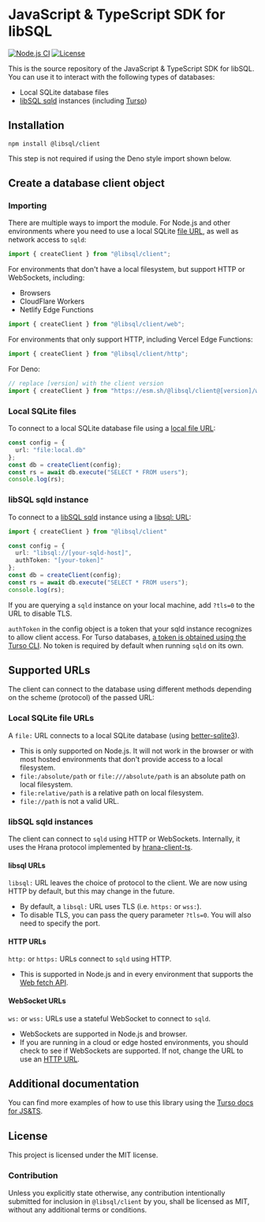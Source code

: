 # JavaScript & TypeScript SDK for libSQL

[![Node.js CI](https://github.com/libsql/libsql-client-ts/actions/workflows/ci.yaml/badge.svg)](https://github.com/libsql/libsql-client-ts/actions/workflows/ci.yaml)
[![License](https://img.shields.io/badge/license-MIT-blue)](https://github.com/libsql/libsql-client-ts/blob/main/LICENSE)

This is the source repository of the JavaScript & TypeScript SDK for libSQL. You can use it to interact with the following types of databases:

- Local SQLite database files
- [libSQL sqld] instances (including [Turso])

## Installation

```shell
npm install @libsql/client
```

This step is not required if using the Deno style import shown below.

## Create a database client object

### Importing

There are multiple ways to import the module. For Node.js and other environments where you need to use a local SQLite [file URL](#local-sqlite-file-urls), as well as network access to `sqld`:

```typescript
import { createClient } from "@libsql/client";
```

For environments that don't have a local filesystem, but support HTTP or WebSockets, including:

- Browsers
- CloudFlare Workers
- Netlify Edge Functions

```typescript
import { createClient } from "@libsql/client/web";
```

For environments that only support HTTP, including Vercel Edge Functions:

```typescript
import { createClient } from "@libsql/client/http";
```

For Deno:

```typescript
// replace [version] with the client version
import { createClient } from "https://esm.sh/@libsql/client@[version]/web";
```

### Local SQLite files

To connect to a local SQLite database file using a [local file URL](#local-sqlite-file-urls):

```typescript
const config = {
  url: "file:local.db"
};
const db = createClient(config);
const rs = await db.execute("SELECT * FROM users");
console.log(rs);
```

### libSQL sqld instance

To connect to a [libSQL sqld] instance using a [libsql: URL](#libsql-urls):

```typescript
import { createClient } from "@libsql/client"

const config = {
  url: "libsql://[your-sqld-host]",
  authToken: "[your-token]"
};
const db = createClient(config);
const rs = await db.execute("SELECT * FROM users");
console.log(rs);
```

If you are querying a `sqld` instance on your local machine, add `?tls=0` to the URL to disable TLS.

`authToken` in the config object is a token that your sqld instance recognizes to allow client access. For Turso databases, [a token is obtained using the Turso CLI][turso-cli-token]. No token is required by default when running `sqld` on its own.


## Supported URLs

The client can connect to the database using different methods depending on the scheme (protocol) of the passed URL:

### Local SQLite file URLs

A `file:` URL connects to a local SQLite database (using [better-sqlite3]).

- This is only supported on Node.js. It will not work in the browser or with most hosted environments that don't provide access to a local filesystem.
- `file:/absolute/path` or `file:///absolute/path` is an absolute path on local filesystem.
- `file:relative/path` is a relative path on local filesystem.
- `file://path` is not a valid URL.

### libSQL sqld instances

The client can connect to `sqld` using HTTP or WebSockets. Internally, it uses the Hrana protocol implemented by [hrana-client-ts].

#### libsql URLs

`libsql:` URL leaves the choice of protocol to the client. We are now using HTTP by default, but this may change in the future.

- By default, a `libsql:` URL uses TLS (i.e. `https:` or `wss:`).
- To disable TLS, you can pass the query parameter `?tls=0`. You will also need to specify the port.

#### HTTP URLs

`http:` or `https:` URLs connect to `sqld` using HTTP.

- This is supported in Node.js and in every environment that supports the [Web fetch API].

#### WebSocket URLs

`ws:` or `wss:` URLs use a stateful WebSocket to connect to `sqld`.

- WebSockets are supported in Node.js and browser.
- If you are running in a cloud or edge hosted environments, you should check to see if WebSockets are supported. If not, change the URL to use an [HTTP URL](#http-urls).

## Additional documentation

You can find more examples of how to use this library using the [Turso docs for JS&TS][turso-js-ts].

## License

This project is licensed under the MIT license.

### Contribution

Unless you explicitly state otherwise, any contribution intentionally submitted for inclusion in `@libsql/client` by you, shall be licensed as MIT, without any additional terms or conditions.


[Turso]: https://docs.turso.tech
[libSQL sqld]: https://github.com/libsql/sqld
[turso-cli-token]: https://docs.turso.tech/reference/turso-cli#authentication-tokens-for-client-access
[better-sqlite3]: https://github.com/WiseLibs/better-sqlite3
[hrana-client-ts]: https://github.com/libsql/hrana-client-ts
[Web fetch API]: https://developer.mozilla.org/en-US/docs/Web/API/Fetch_API
[turso-js-ts]: https://docs.turso.tech/reference/client-access/javascript-typescript-sdk
